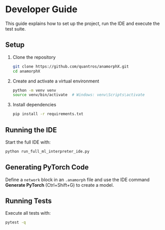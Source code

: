 # Developer Guide

This guide explains how to set up the project, run the IDE and execute the test suite.

## Setup
1. Clone the repository
   ```bash
   git clone https://github.com/quantros/anamorphX.git
   cd anamorphX
   ```
2. Create and activate a virtual environment
   ```bash
   python -m venv venv
   source venv/bin/activate  # Windows: venv\Scripts\activate
   ```
3. Install dependencies
   ```bash
   pip install -r requirements.txt
   ```

## Running the IDE
Start the full IDE with:
```bash
python run_full_ml_interpreter_ide.py
```

## Generating PyTorch Code
Define a `network` block in an `.anamorph` file and use the IDE command **Generate PyTorch** (Ctrl+Shift+G) to create a model.

## Running Tests
Execute all tests with:
```bash
pytest -q
```

